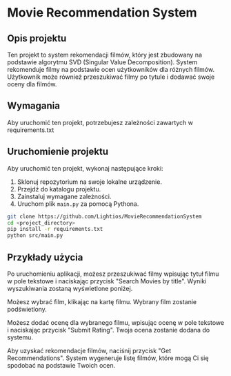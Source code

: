 # Movie Recommendation System

## Opis projektu

Ten projekt to system rekomendacji filmów, który jest zbudowany na podstawie algorytmu SVD (Singular Value Decomposition). System rekomenduje filmy na podstawie ocen użytkowników dla różnych filmów. Użytkownik może również przeszukiwać filmy po tytule i dodawać swoje oceny dla filmów.

## Wymagania

Aby uruchomić ten projekt, potrzebujesz zależności zawartych w requirements.txt

## Uruchomienie projektu

Aby uruchomić ten projekt, wykonaj następujące kroki:

1. Sklonuj repozytorium na swoje lokalne urządzenie.
2. Przejdź do katalogu projektu.
3. Zainstaluj wymagane zależności.
4. Uruchom plik `main.py` za pomocą Pythona.

```bash
git clone https://github.com/Lightios/MovieRecommendationSystem
cd <project_directory>
pip install -r requirements.txt
python src/main.py
```

## Przykłady użycia

Po uruchomieniu aplikacji, możesz przeszukiwać filmy wpisując tytuł filmu w pole tekstowe i naciskając przycisk "Search Movies by title". Wyniki wyszukiwania zostaną wyświetlone poniżej.

Możesz wybrać film, klikając na kartę filmu. Wybrany film zostanie podświetlony.

Możesz dodać ocenę dla wybranego filmu, wpisując ocenę w pole tekstowe i naciskając przycisk "Submit Rating". Twoja ocena zostanie dodana do systemu.

Aby uzyskać rekomendacje filmów, naciśnij przycisk "Get Recommendations". System wygeneruje listę filmów, które mogą Ci się spodobać na podstawie Twoich ocen.
